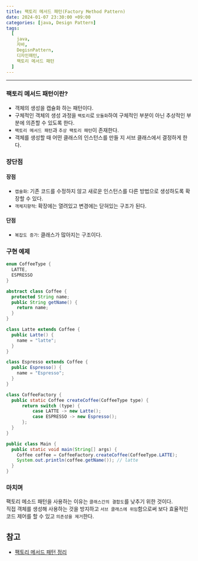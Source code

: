 ```yaml
---
title: 팩토리 메서드 패턴(Factory Method Pattern)
date: 2024-01-07 23:30:00 +09:00
categories: [java, Design Pattern]
tags:
  [
    java, 
    자바, 
    DegisnPattern,
    디자인패턴,
    팩토리 메서드 패턴
  ]
---
```


* * *

### 팩토리 메서드 패턴이란?
* 객체의 생성을 캡슐화 하는 패턴이다.
* 구체적인 객체의 생성 과정을 `팩토리`로 `모듈화`하여 구체적인 부분이 아닌 추상적인 부분에 의존할 수 있도록 한다.
* `팩토리 메서드 패턴`과 `추상 팩토리 패턴`이 존재한다.
* 객체를 생성할 때 어떤 클래스의 인스턴스를 만들 지 서브 클래스에서 결정하게 한다.

### 장단점
#### 장점
* `캡슐화`: 기존 코드를 수정하지 않고 새로운 인스턴스를 다른 방법으로 생성하도록 확장할 수 있다.
* `객체지향적`: 확장에는 열려있고 변경에는 닫혀있는 구조가 된다.

#### 단점
* `복잡도 증가`: 클래스가 많아지는 구조이다.


### 구현 예제

```java
enum CoffeeType {
  LATTE,
  ESPRESSO
}

abstract class Coffee {
  protected String name;
  public String getName() {
    return name;
  }
}

class Latte extends Coffee {
  public Latte() {
    name = "latte";
  }
}

class Espresso extends Coffee {
  public Espresso() {
    name = "Espresso";
  }
}

class CoffeeFactory {
  public static Coffee createCoffee(CoffeeType type) {
      return switch (type) {
          case LATTE -> new Latte();
          case ESPRESSO -> new Espresso();
      };
  }
}

public class Main {
  public static void main(String[] args) {
    Coffee coffee = CoffeeFactory.createCoffee(CoffeeType.LATTE);
    System.out.println(coffee.getName()); // latte
  }
}
```

### 마치며
팩토리 메소드 패턴을 사용하는 이유는 `클래스간의 결합도`를 낮추기 위한 것이다.  
직접 객체를 생성해 사용하는 것을 방지하고 `서브 클래스에 위임`함으로써 보다 효율적인 코드 제어를 할 수 있고 `의존성을 제거`한다.  



## 참고
* [팩토리 메서드 패턴 정리 ](https://dev-youngjun.tistory.com/195)


